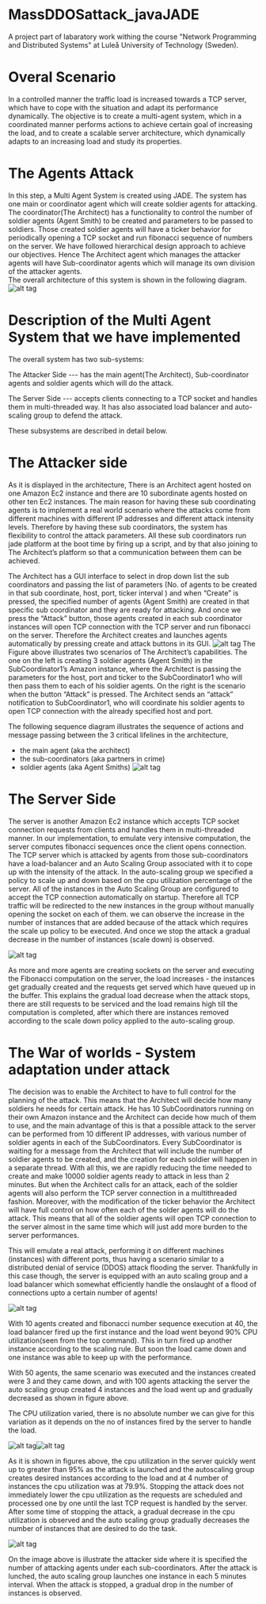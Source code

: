# MassDDOSattack_javaJADE
A project part of labaratory work withing the course "Network Programming and Distributed Systems" at Luleå University of Technology (Sweden).

# Overal Scenario
In a controlled manner the traffic load is increased towards a TCP server, which have to cope with the situation and adapt its performance dynamically.
The objective is to create a multi-agent system, which in a coordinated manner performs actions to achieve certain goal of increasing the load, and to create a scalable server architecture, which dynamically adapts to an increasing load and study its properties.

# The Agents Attack
In this step, a Multi Agent System is created using JADE. The system has one main or coordinator agent which will create soldier agents for attacking. The coordinator(The Architect) has a functionality to control the number of soldier agents (Agent Smith) to be created and parameters to be passed to soldiers. Those created soldier agents will have a ticker behavior for periodically opening a TCP socket and run fibonacci sequence of numbers on the server.
We have followed hierarchical design approach to achieve our objectives. Hence The Architect agent which manages the attacker agents will have Sub-coordinator agents which will manage its own division of the attacker agents.  
The overall architecture of this system is shown in the following diagram.
![alt tag](https://github.com/dimcey/MassDDOSattack_javaJADE/blob/master/Overall_Architecture.png)

# Description of the Multi Agent System that we have implemented
The overall system has two sub-systems: 

The Attacker Side --- has the main agent(The Architect), Sub-coordinator agents and soldier agents which will do the attack.

The Server Side --- accepts clients connecting to a TCP socket and handles them in multi-threaded way. It has also associated load balancer and auto-scaling group to defend the attack.

These subsystems are described in detail below.

# The Attacker side 
As it is displayed in the architecture, There is an Architect agent hosted on one Amazon Ec2 instance and there are 10 subordinate agents hosted on other ten Ec2 instances. The main reason for having these sub coordinating agents is to implement a real world scenario where the attacks come from different machines with different IP addresses and different attack intensity levels. Therefore by having these sub coordinators, the system has flexibility to control the attack parameters.
All these sub coordinators run jade platform at the boot time by firing up a script, and by that also joining to The Architect’s platform so that a communication between them can be achieved.

The Architect has a GUI interface to select in drop down list the sub coordinators and passing the list of parameters (No. of agents to be created in that sub coordinate, host, port, ticker interval ) and when “Create” is pressed, the specified number of agents (Agent Smith) are created in that specific sub coordinator and they are ready for attacking. And once we press the “Attack” button, those agents created in each sub coordinator instances will open TCP connection with the TCP server and run fibonacci on the server. Therefore the Architect creates and launches agents automatically by pressing create and attack buttons in its GUI.
![alt tag](https://github.com/dimcey/MassDDOSattack_javaJADE/blob/master/GUI.png)
The Figure above illustrates two scenarios of The Architect’s capabilities. The one on the left is creating 3 soldier agents (Agent Smith) in the SubCoordinator1’s Amazon instance, where the Architect is passing the parameters for the host, port and ticker to the SubCoordinator1 who will then pass them to each of his soldier agents. On the right is the scenario when the button “Attack” is pressed. The Architect sends an “attack” notification to SubCoordinator1, who will coordinate his soldier agents to open TCP connection with the already specified host and port.

The following sequence diagram illustrates the sequence of actions and message passing between the 3 critical lifelines in the architecture, 
- the main agent (aka the architect)
- the sub-coordinators (aka partners in crime)
- soldier agents (aka Agent Smiths)
![alt tag](https://github.com/dimcey/MassDDOSattack_javaJADE/blob/master/SequenceDiagram.png)

# The Server Side 
The server is another Amazon Ec2 instance  which accepts TCP socket connection requests from clients and handles them in multi-threaded manner. In our implementation, to emulate very intensive computation, the server computes fibonacci sequences once the client opens connection.
The TCP server which is attacked by agents from those sub-coordinators have a load-balancer and an Auto Scaling Group associated with it to cope up with the intensity of the attack. In the auto-scaling group we specified a policy to scale up and down based on the cpu utilization percentage of the server. All of the instances in the Auto Scaling Group are configured to accept the TCP connection automatically on startup. Therefore all TCP traffic will be redirected to the new instances in the group without manually opening the socket on each of them.
we can observe the increase in the number of instances that are added because of the attack which requires the scale up policy to be executed. And once we stop the attack a gradual decrease in the number of instances (scale down) is observed.

![alt tag](https://github.com/dimcey/MassDDOSattack_javaJADE/blob/master/LoadBalancer_data.png)

As more and more agents are creating sockets on the server and executing the Fibonacci computation on the server, the load increases - the instances get gradually created and the requests get served which have queued up in the buffer. This explains the gradual load decrease when the attack stops, there are still requests to be serviced and the load remains high till the computation is completed, after which there are instances removed according to the scale down policy applied to the auto-scaling group.

# The War of worlds - System adaptation under attack 
The decision was to enable the Architect to have to full control for the planning of the attack. This means that the Architect will decide how many soldiers he needs for certain attack. He has 10 SubCoordinators running on their own Amazon instance and the Architect can decide how much of them to use, and the main advantage of this is that a possible attack to the server can be performed from 10 different IP addresses, with various number of soldier agents in each of the SubCoordinators. Every SubCoordinator is waiting for a message from the Architect that will include the number of soldier agents to be created, and the creation for each soldier will happen in a separate thread. With all this, we are rapidly reducing the time needed to create and make 10000 soldier agents ready to attack in less than 2 minutes. But when the Architect calls for an attack, each of the soldier agents will also perform the TCP server connection in a multithreaded fashion. Moreover, with the modification of the ticker behavior the Architect will have full control on how often each of the solder agents will do the attack. This means that all of the soldier agents will open TCP connection to the server almost in the same time which will just add more burden to the server performances.

This will emulate a real attack, performing it on different machines (instances) with different ports, thus having a scenario similar to a distributed denial of service (DDOS) attack flooding the server. Thankfully in this case though, the server is equipped with an auto scaling group and a load balancer which somewhat efficiently handle the onslaught of a flood of connections upto a certain number of agents!

![alt tag](https://github.com/dimcey/MassDDOSattack_javaJADE/blob/master/NumberOfInstances.png)

With 10 agents created and fibonacci number sequence execution at 40, the load balancer fired up the first instance and the load went beyond 90% CPU utilization(seen from the top command). This in turn fired up another instance according to the scaling rule. But soon the load came down and one instance was able to keep up with the performance. 

With 50 agents, the same scenario was executed and the instances created were 3 and they came down, and with 100 agents attacking the server the auto scaling group created 4 instances and the load went up and gradually decreased as shown in figure above. 

The CPU utilization varied, there is no absolute number we can give for this variation as it depends on the no of instances fired by the server to handle the load. 

![alt tag](https://github.com/dimcey/MassDDOSattack_javaJADE/blob/master/autoScaling.png)![alt tag](https://github.com/dimcey/MassDDOSattack_javaJADE/blob/master/vncImage.png)

As it is shown in figures above, the cpu utilization in the server quickly went up to greater than 95% as the attack is launched and the autoscaling group creates desired instances according to the load and at 4 number of instances the cpu utilization was at 79.9%. Stopping the attack does not immediately lower the cpu utilization as the requests are scheduled and processed one by one until the last TCP request is handled by the server. After some time of stopping the attack, a gradual decrease in the cpu utilization is observed and the auto scaling group gradually decreases the number of instances that are desired to do the task.

![alt tag](https://github.com/dimcey/MassDDOSattack_javaJADE/blob/master/JADEimage.png)

On the image above is illustrate the attacker side where it is specified the number of attacking agents under each sub-coordinators. After the attack is lunched, the auto scaling group launches one instance in each 5 minutes interval. When the attack is stopped, a gradual drop in the number of instances is observed.

